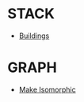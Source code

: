 # STACK
- [Buildings](https://atcoder.jp/contests/abc372/tasks/abc372_d)
# GRAPH
- [Make Isomorphic](https://atcoder.jp/contests/abc371/tasks/abc371_c)
